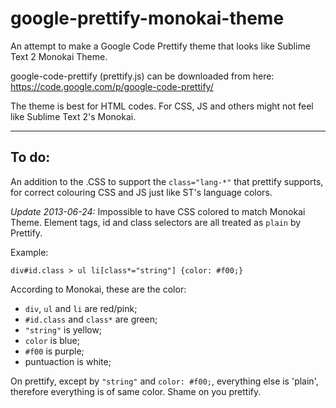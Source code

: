 google-prettify-monokai-theme
==============================

An attempt to make a Google Code Prettify theme that looks like Sublime Text 2 Monokai Theme.

google-code-prettify (prettify.js) can be downloaded from here:
https://code.google.com/p/google-code-prettify/

The theme is best for HTML codes.
For CSS, JS and others might not feel like Sublime Text 2's Monokai.

---

## To do:
An addition to the .CSS to support the `class="lang-*"` that prettify supports, for correct colouring CSS and JS just like ST's language colors.

*Update 2013-06-24:*
Impossible to have CSS colored to match Monokai Theme.
Element tags, id and class selectors are all treated as `plain` by Prettify.

Example:

    div#id.class > ul li[class*="string"] {color: #f00;}

According to Monokai, these are the color:
- `div`, `ul` and `li` are red/pink;
- `#id.class` and `class*` are green;
- `"string"` is yellow;
- `color` is blue;
- `#f00` is purple;
- puntuaction is white;

On prettify, except by `"string"` and `color: #f00;`, everything else is 'plain', therefore everything is of same color.
Shame on you prettify.
